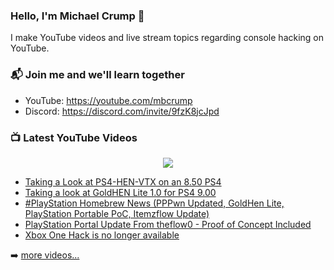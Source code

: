 ### Hello, I'm Michael Crump 👋

I make YouTube videos and live stream topics regarding console hacking on YouTube. 

### 📬 Join me and we'll learn together

- YouTube: https://youtube.com/mbcrump
- Discord: https://discord.com/invite/9fzK8jcJpd

### 📺 Latest YouTube Videos

<div align="center">

[<img src="https://img.shields.io/badge/-Subscribe-red?style=for-the-badge&logo=youtube&logoColor=white"/>](https://www.youtube.com/c/mbcrump?sub_confirmation=1)

</div>

<!-- YOUTUBE:START -->
- [Taking a Look at PS4-HEN-VTX on an 8.50 PS4](https://www.youtube.com/watch?v=RevjxpjPTRI)
- [Taking a look at GoldHEN Lite 1.0 for PS4 9.00](https://www.youtube.com/watch?v=7SY77OhaQHc)
- [#PlayStation Homebrew News &lpar;PPPwn Updated, GoldHen Lite, PlayStation Portable PoC, Itemzflow Update&rpar;](https://www.youtube.com/watch?v=mfxZKRINVS8)
- [PlayStation Portal Update From theflow0 - Proof of Concept Included](https://www.youtube.com/watch?v=jW86yNWi9mk)
- [Xbox One Hack is no longer available](https://www.youtube.com/watch?v=M7Z5omm4AK0)
<!-- YOUTUBE:END -->

➡️ [more videos...](https://youtube.com/mbcrump)

